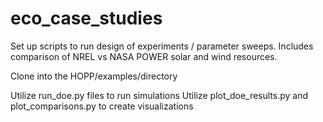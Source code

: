 # eco_case_studies
Set up scripts to run design of experiments / parameter sweeps. Includes comparison of NREL vs NASA POWER solar and wind resources.

Clone into the HOPP/examples/directory

Utilize run_doe.py files to run simulations
Utilize plot_doe_results.py and plot_comparisons.py to create visualizations
